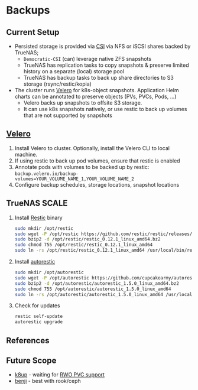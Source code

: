 # Backups

## Current Setup

- Persisted storage is provided via [CSI](https://github.com/democratic-csi/democratic-csi) via NFS or iSCSI shares backed by TrueNAS;
  - `Democratic-CSI` (can) leverage native ZFS snapshots
  - TrueNAS has replication tasks to copy snapshots & preserve limited history on a separate (local) storage pool
  - TrueNAS has backup tasks to back up share directories to S3 storage (rsync/restic/kopia)
- The cluster runs [Velero](https://velero.io) for k8s-object snapshots. Application Helm charts can be annotated to preserve objects (PVs, PVCs, Pods, ...)
  - Velero backs up snapshots to offsite S3 storage.
  - It can use k8s snapshots natively, or use restic to back up volumes that are not supported by snapshots

## [Velero](https://velero.io/docs/main/)

1. Install Velero to cluster.  Optionally, install the Velero CLI to local machine.
2. If using restic to back up pod volumes, ensure that restic is enabled
3. Annotate pods with volumes to be backed up by restic: `backup.velero.io/backup-volumes=YOUR_VOLUME_NAME_1,YOUR_VOLUME_NAME_2`
4. Configure backup schedules, storage locations, snapshot locations

## TrueNAS SCALE

1. Install [Restic](https://github.com/restic/restic) binary

   ```sh
   sudo mkdir /opt/restic
   sudo wget -P /opt/restic https://github.com/restic/restic/releases/download/v0.12.1/restic_0.12.1_linux_amd64.bz2
   sudo bzip2 -d /opt/restic/restic_0.12.1_linux_amd64.bz2
   sudo chmod 755 /opt/restic/restic_0.12.1_linux_amd64
   sudo ln -rs /opt/restic/restic_0.12.1_linux_amd64 /usr/local/bin/restic
   ```

2. Install [autorestic](https://github.com/cupcakearmy/autorestic)

   ```sh
   sudo mkdir /opt/autorestic
   sudo wget -P /opt/autorestic https://github.com/cupcakearmy/autorestic/releases/download/v1.5.0/autorestic_1.5.0_linux_amd64.bz2
   sudo bzip2 -d /opt/autorestic/autorestic_1.5.0_linux_amd64.bz2
   sudo chmod 755 /opt/autorestic/autorestic_1.5.0_linux_amd64
   sudo ln -rs /opt/autorestic/autorestic_1.5.0_linux_amd64 /usr/local/bin/autorestic
   ```

3. Check for updates

   ```sh
   restic self-update
   autorestic upgrade
   ```

## References

## Future Scope

- [k8up](https://github.com/k8up-io/k8up) - waiting for [RWO PVC support](https://github.com/k8up-io/k8up/issues/319)
- [benji](https://github.com/elemental-lf/benji/tree/master/charts/benji-k8s) - best with rook/ceph

